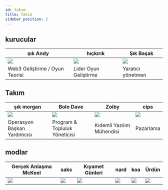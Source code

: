 ```yaml
---
id: takım
title: Takım
sidebar_position: 2
---
```


## kurucular

| şık Andy                       | hıçkırık              | Şık Başak                |
| ------------------------------ | --------------------- | ------------------------ |
| ![](/img/NiftyAndy.png)        | ![](/img/snarfy.png)  | ![](/img/NiftySpike.png) |
| Web3 Geliştirme / Oyun Teorisi | Lider Oyun Geliştirme | Yaratıcı yönetmen        |

## Takım

| şık morgan                  | Bolo Dave                     | Zoiby                     | cips                |
| --------------------------- | ----------------------------- | ------------------------- | ------------------- |
| ![](/img/NiftyMorgan.png)   | ![](/img/bolo.png)            | ![](/img/zoiby.png)       | ![](/img/jeppe.png) |
| Operasyon Başkan Yardımcısı | Program & Topluluk Yöneticisi | Kıdemli Yazılım Mühendisi | Pazarlama           |

## modlar

| Gerçek Anlaşma McKeel  | saks               | Kıyamet Günleri     | nard               | koa               | Ürdün                |
| ---------------------- | ------------------ | ------------------- | ------------------ | ----------------- | -------------------- |
| ![](/img/realdeal.png) | ![](/img/sacx.png) | ![](/img/doomy.png) | ![](/img/nard.png) | ![](/img/koa.png) | ![](/img/jordan.png) |
